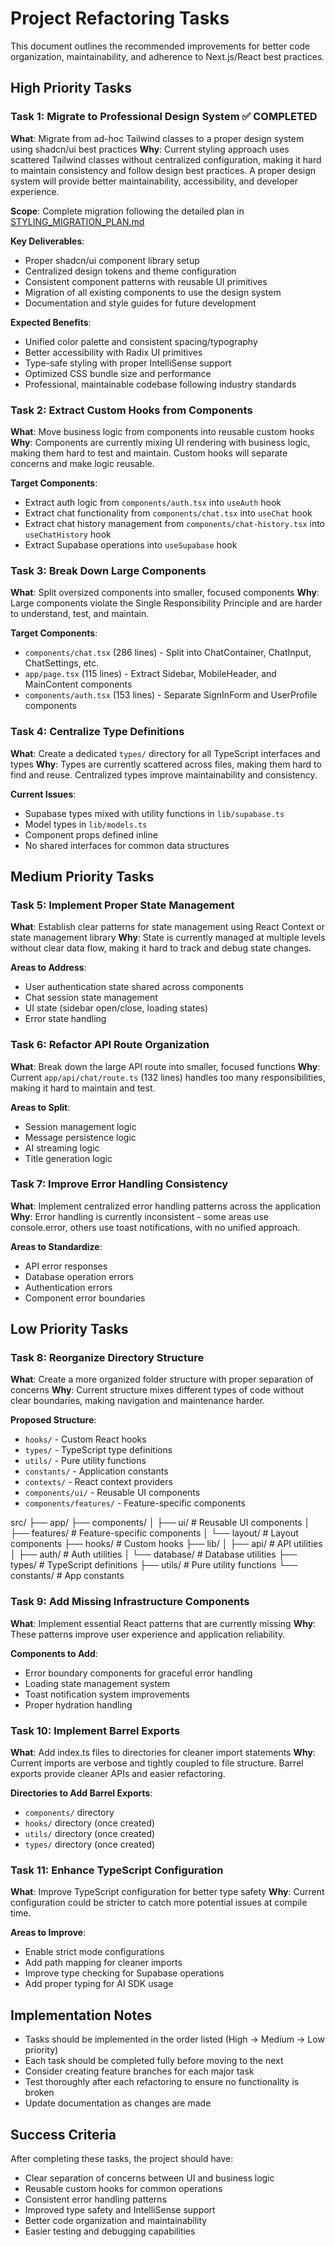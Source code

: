 # Project Refactoring Tasks

This document outlines the recommended improvements for better code organization, maintainability, and adherence to Next.js/React best practices.

## High Priority Tasks

### Task 1: Migrate to Professional Design System ✅ COMPLETED

**What**: Migrate from ad-hoc Tailwind classes to a proper design system using shadcn/ui best practices
**Why**: Current styling approach uses scattered Tailwind classes without centralized configuration, making it hard to maintain consistency and follow design best practices. A proper design system will provide better maintainability, accessibility, and developer experience.

**Scope**: Complete migration following the detailed plan in [STYLING_MIGRATION_PLAN.md](../STYLING_MIGRATION_PLAN.md)

**Key Deliverables**:

- Proper shadcn/ui component library setup
- Centralized design tokens and theme configuration
- Consistent component patterns with reusable UI primitives
- Migration of all existing components to use the design system
- Documentation and style guides for future development

**Expected Benefits**:

- Unified color palette and consistent spacing/typography
- Better accessibility with Radix UI primitives
- Type-safe styling with proper IntelliSense support
- Optimized CSS bundle size and performance
- Professional, maintainable codebase following industry standards

### Task 2: Extract Custom Hooks from Components

**What**: Move business logic from components into reusable custom hooks
**Why**: Components are currently mixing UI rendering with business logic, making them hard to test and maintain. Custom hooks will separate concerns and make logic reusable.

**Target Components**:

- Extract auth logic from `components/auth.tsx` into `useAuth` hook
- Extract chat functionality from `components/chat.tsx` into `useChat` hook
- Extract chat history management from `components/chat-history.tsx` into `useChatHistory` hook
- Extract Supabase operations into `useSupabase` hook

### Task 3: Break Down Large Components

**What**: Split oversized components into smaller, focused components
**Why**: Large components violate the Single Responsibility Principle and are harder to understand, test, and maintain.

**Target Components**:

- `components/chat.tsx` (286 lines) - Split into ChatContainer, ChatInput, ChatSettings, etc.
- `app/page.tsx` (115 lines) - Extract Sidebar, MobileHeader, and MainContent components
- `components/auth.tsx` (153 lines) - Separate SignInForm and UserProfile components

### Task 4: Centralize Type Definitions

**What**: Create a dedicated `types/` directory for all TypeScript interfaces and types
**Why**: Types are currently scattered across files, making them hard to find and reuse. Centralized types improve maintainability and consistency.

**Current Issues**:

- Supabase types mixed with utility functions in `lib/supabase.ts`
- Model types in `lib/models.ts`
- Component props defined inline
- No shared interfaces for common data structures

## Medium Priority Tasks

### Task 5: Implement Proper State Management

**What**: Establish clear patterns for state management using React Context or state management library
**Why**: State is currently managed at multiple levels without clear data flow, making it hard to track and debug state changes.

**Areas to Address**:

- User authentication state shared across components
- Chat session state management
- UI state (sidebar open/close, loading states)
- Error state handling

### Task 6: Refactor API Route Organization

**What**: Break down the large API route into smaller, focused functions
**Why**: Current `app/api/chat/route.ts` (132 lines) handles too many responsibilities, making it hard to maintain and test.

**Areas to Split**:

- Session management logic
- Message persistence logic
- AI streaming logic
- Title generation logic

### Task 7: Improve Error Handling Consistency

**What**: Implement centralized error handling patterns across the application
**Why**: Error handling is currently inconsistent - some areas use console.error, others use toast notifications, with no unified approach.

**Areas to Standardize**:

- API error responses
- Database operation errors
- Authentication errors
- Component error boundaries

## Low Priority Tasks

### Task 8: Reorganize Directory Structure

**What**: Create a more organized folder structure with proper separation of concerns
**Why**: Current structure mixes different types of code without clear boundaries, making navigation and maintenance harder.

**Proposed Structure**:

- `hooks/` - Custom React hooks
- `types/` - TypeScript type definitions
- `utils/` - Pure utility functions
- `constants/` - Application constants
- `contexts/` - React context providers
- `components/ui/` - Reusable UI components
- `components/features/` - Feature-specific components

src/
├── app/
├── components/
│ ├── ui/ # Reusable UI components
│ ├── features/ # Feature-specific components
│ └── layout/ # Layout components
├── hooks/ # Custom hooks
├── lib/
│ ├── api/ # API utilities
│ ├── auth/ # Auth utilities
│ └── database/ # Database utilities
├── types/ # TypeScript definitions
├── utils/ # Pure utility functions
└── constants/ # App constants

### Task 9: Add Missing Infrastructure Components

**What**: Implement essential React patterns that are currently missing
**Why**: These patterns improve user experience and application reliability.

**Components to Add**:

- Error boundary components for graceful error handling
- Loading state management system
- Toast notification system improvements
- Proper hydration handling

### Task 10: Implement Barrel Exports

**What**: Add index.ts files to directories for cleaner import statements
**Why**: Current imports are verbose and tightly coupled to file structure. Barrel exports provide cleaner APIs and easier refactoring.

**Directories to Add Barrel Exports**:

- `components/` directory
- `hooks/` directory (once created)
- `utils/` directory (once created)
- `types/` directory (once created)

### Task 11: Enhance TypeScript Configuration

**What**: Improve TypeScript configuration for better type safety
**Why**: Current configuration could be stricter to catch more potential issues at compile time.

**Areas to Improve**:

- Enable strict mode configurations
- Add path mapping for cleaner imports
- Improve type checking for Supabase operations
- Add proper typing for AI SDK usage

## Implementation Notes

- Tasks should be implemented in the order listed (High → Medium → Low priority)
- Each task should be completed fully before moving to the next
- Consider creating feature branches for each major task
- Test thoroughly after each refactoring to ensure no functionality is broken
- Update documentation as changes are made

## Success Criteria

After completing these tasks, the project should have:

- Clear separation of concerns between UI and business logic
- Reusable custom hooks for common operations
- Consistent error handling patterns
- Improved type safety and IntelliSense support
- Better code organization and maintainability
- Easier testing and debugging capabilities

